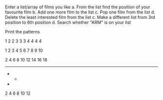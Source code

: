 Enter a list/array of films you like
    a. From the list find the position of your favourite film
    b. Add one more film to the list
    c. Pop one film from the list
    d. Delete the least interested film from the list
    c. Make a different list from 3rd position to 6th position
    d. Search whether "ARM" is on your list


Print the patterns


   1
   2 2
   3 3 3
   4 4 4 4

   1
   2  3
   4  5  6
   7  8  9  10


   2  4  6
   8  10 12
   14 16 18


   *  *  *
   *  *  
   *


   2  4  6
   8  10
   12

